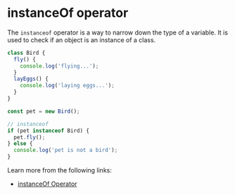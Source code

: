# instanceOf operator

The `instanceof` operator is a way to narrow down the type of a variable. It is used to check if an object is an instance of a class.

```typescript
class Bird {
  fly() {
    console.log('flying...');
  }
  layEggs() {
    console.log('laying eggs...');
  }
}

const pet = new Bird();

// instanceof
if (pet instanceof Bird) {
  pet.fly();
} else {
  console.log('pet is not a bird');
}
```

Learn more from the following links:

- [instanceOf Operator](https://www.typescriptlang.org/docs/handbook/2/narrowing.html#instanceof-narrowing)
